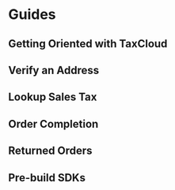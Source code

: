 # Guides

## Getting Oriented with TaxCloud

## Verify an Address

## Lookup Sales Tax

## Order Completion

## Returned Orders

## Pre-build SDKs